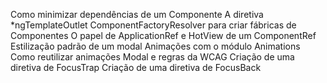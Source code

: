 Como minimizar dependências de um Componente
A diretiva *ngTemplateOutlet
ComponentFactoryResolver para criar fábricas de Componentes
O papel de ApplicationRef e HotView de um ComponentRef
Estilização padrão de um modal
Animações com o módulo Animations
Como reutilizar animações
Modal e regras da WCAG
Criação de uma diretiva de FocusTrap
Criação de uma diretiva de FocusBack
